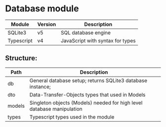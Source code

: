 # Database module

| Module | Version | Description |
| ----- | ----- | -----|
| SQLite3 | v5 | SQL database engine |
| Typescript | v4 | JavaScript with syntax for types |

## Structure:
| Path | Description |
| ----- | ----- |
| db | General database setup; returns SQLite3 database instance; |
| dto | Data-Transfer-Objects types that used in Models |
| models | Singleton objects (Models) needed for high level database manipulation |
| types | Typescript types used in the module |
